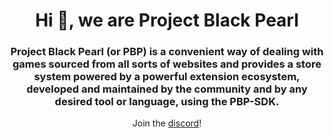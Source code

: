 <h1 align="center">Hi 👋, we are Project Black Pearl</h1>
<h3 align="center">Project Black Pearl (or PBP) is a convenient way of dealing with games sourced from all sorts of websites and provides a store system powered by a powerful extension ecosystem, developed and maintained by the community and by any desired tool or language, using the PBP-SDK.</h3>

<p align="center">Join the <a href="/discord.com/invite/vT7UGTJagY">discord</a>!</p>
